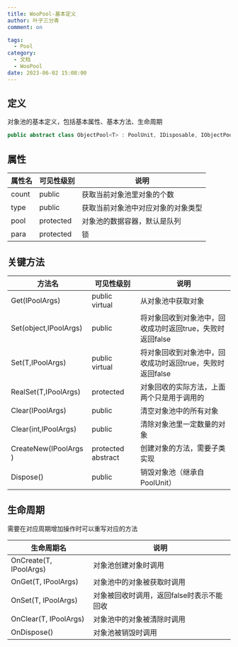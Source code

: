 ```yaml
---
title: WooPool-基本定义
author: 叶子三分青
comment: on

tags:
  - Pool
category:
  - 文档
  - WooPool
date: 2023-06-02 15:08:00
---
```


## 定义

对象池的基本定义，包括基本属性、基本方法、生命周期

```csharp
public abstract class ObjectPool<T> : PoolUnit, IDisposable, IObjectPool
```



##  属性

| 属性名 | 可见性级别 | 说明                               |
| ------ | ---------- | ---------------------------------- |
| count  | public     | 获取当前对象池里对象的个数         |
| type   | public     | 获取当前对象池中对应对象的对象类型 |
| pool   | protected  | 对象池的数据容器，默认是队列       |
| para   | protected  | 锁                                 |



## 关键方法

| 方法名                | 可见性级别         | 说明                                                      |
| --------------------- | ------------------ | --------------------------------------------------------- |
| Get(IPoolArgs)        | public virtual     | 从对象池中获取对象                                        |
| Set(object,IPoolArgs) | public             | 将对象回收到对象池中，回收成功时返回true，失败时返回false |
| Set(T,IPoolArgs)      | public virtual     | 将对象回收到对象池中，回收成功时返回true，失败时返回false |
| RealSet(T,IPoolArgs)  | protected          | 对象回收的实际方法，上面两个只是用于调用的                |
| Clear(IPoolArgs)      | public             | 清空对象池中的所有对象                                    |
| Clear(int,IPoolArgs)  | public             | 清除对象池里一定数量的对象                                |
| CreateNew(IPoolArgs ) | protected abstract | 创建对象的方法，需要子类实现                              |
| Dispose()             | public             | 销毁对象池（继承自 PoolUnit）                             |



## 生命周期

需要在对应周期增加操作时可以重写对应的方法

| 生命周期名             | 说明                                      |
| ---------------------- | ----------------------------------------- |
| OnCreate(T, IPoolArgs) | 对象池创建对象时调用                      |
| OnGet(T, IPoolArgs)    | 对象池中的对象被获取时调用                |
| OnSet(T, IPoolArgs)    | 对象被回收时调用，返回false时表示不能回收 |
| OnClear(T, IPoolArgs)  | 对象池中的对象被清除时调用                |
| OnDispose()            | 对象池被销毁时调用                        |

